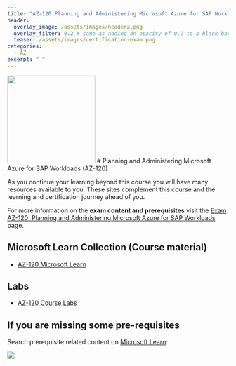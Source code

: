 ```yaml
---
title: "AZ-120 Planning and Administering Microsoft Azure for SAP Workloads"
header:
  overlay_image: /assets/images/header2.png
  overlay_filter: 0.2 # same as adding an opacity of 0.2 to a black background
  teaser: /assets/images/certification-exam.png
categories:
  - AZ
excerpt: " "
---
```


<img src="../../assets/images/certification-exam.png" width="200" height="200">
# Planning and Administering Microsoft Azure for SAP Workloads (AZ-120) 

As you continue your learning beyond this course you will have many resources available to you. These sites complement this course and the learning and certification journey ahead of you.

For more information on the **exam content and prerequisites** visit the [Exam AZ-120: Planning and Administering Microsoft Azure for SAP Workloads](https://learn.microsoft.com/en-us/certifications/exams/az-120) page.

## Microsoft Learn Collection (Course material)
- [AZ-120 Microsoft Learn](https://aka.ms/courseAZ-120)

## Labs
- [AZ-120 Course Labs](https://github.com/MicrosoftLearning/AZ-120-Planning-and-Administering-Microsoft-Azure-for-SAP-Workloads)

## If you are missing some pre-requisites
Search prerequisite related content on [Microsoft Learn](https://learn.microsoft.com/en-us/training/browse/):

<img src="../../assets/images/learn-search.png">